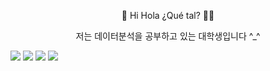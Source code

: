 <p align="center">
🚀 Hi Hola ¿Qué tal? 👩‍🚀
</p>
<p align="center">
  저는 데이터분석을 공부하고 있는 대학생입니다 ^_^
</p>
<img src="https://img.shields.io/badge/Python-3766AB?style=flat-square&logo=Python&logoColor=white"/>
<img src="https://img.shields.io/badge/mysql-%2300f.svg?style=for-the-badge&logo=mysql&logoColor=white"/>
<img src="https://img.shields.io/badge/r-%23276DC3.svg?style=for-the-badge&logo=r&logoColor=white"/>
<img src="https://img.shields.io/badge/scikit--learn-%23F7931E.svg?style=for-the-badge&logo=scikit-learn&logoColor=white"/>
<!-- https://github-readme-stats.vercel.app/api?username=anuraghazra&show_icons=true&theme=midnight-purple -->
